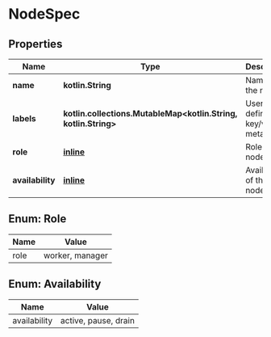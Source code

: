 
# NodeSpec

## Properties
Name | Type | Description | Notes
------------ | ------------- | ------------- | -------------
**name** | **kotlin.String** | Name for the node. |  [optional]
**labels** | **kotlin.collections.MutableMap&lt;kotlin.String, kotlin.String&gt;** | User-defined key/value metadata. |  [optional]
**role** | [**inline**](#Role) | Role of the node. |  [optional]
**availability** | [**inline**](#Availability) | Availability of the node. |  [optional]


<a name="Role"></a>
## Enum: Role
Name | Value
---- | -----
role | worker, manager


<a name="Availability"></a>
## Enum: Availability
Name | Value
---- | -----
availability | active, pause, drain



